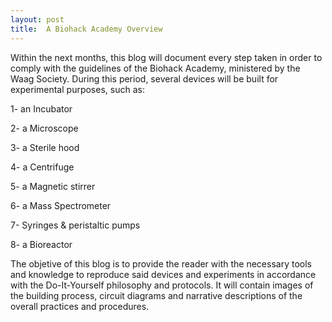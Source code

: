 ```yaml
---
layout: post
title:  A Biohack Academy Overview
---
```


Within the next months, this blog will document every step taken in order to comply with the guidelines of the Biohack Academy, ministered by the Waag Society.
During this period, several devices will be built for experimental purposes, such as: 

1- an Incubator

2- a Microscope

3- a Sterile hood

4- a Centrifuge

5- a Magnetic stirrer

6- a Mass Spectrometer

7- Syringes & peristaltic pumps

8- a Bioreactor

The objetive of this blog is to provide the reader with the necessary tools and knowledge to reproduce said devices and experiments in accordance with the Do-It-Yourself philosophy and protocols. It will contain images of the building process, circuit diagrams and narrative descriptions of the overall practices and procedures.
